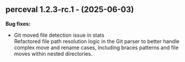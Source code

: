 ## perceval 1.2.3-rc.1 - (2025-06-03)

**Bug fixes:**

 * Git moved file detection issue in stats\
   Refactored file path resolution logic in the Git parser to better
   handle complex move and rename cases, including braces patterns and
   file moves within nested directories.


